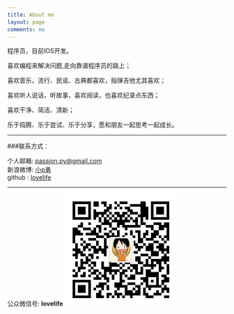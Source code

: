 ```yaml
---
title: About me
layout: page
comments: no
---
```


程序员，目前IOS开发。

喜欢编程来解决问题,走向靠谱程序员的路上；

喜欢音乐，流行、民谣、古典都喜欢，指弹吉他尤其喜欢；

喜欢听人说话，听故事，喜欢阅读，也喜欢纪录点东西；

喜欢干净、简洁、清新；

乐于捣腾、乐于尝试、乐于分享，愿和朋友一起思考一起成长。

----

###联系方式：        

个人邮箱: [passion.py@gmail.com](mailto:passion.py@gmail.com)     
新浪微博: [小p勇](http://weibo.com/u/1615365592)	 
github : [lovelife](https://github.com/lovelife)

----

公众微信号: **lovelife**
<span class="image-600">![pebble](/media/files/2013/03/29/wx_lovelife.jpg)</span>

